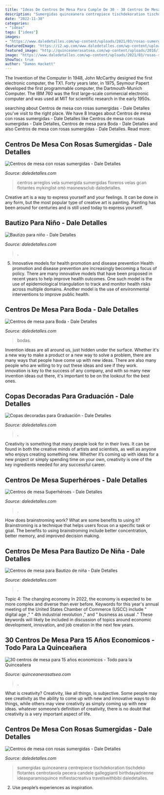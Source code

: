 ```yaml
---
title: "Ideas De Centros De Mesa Para Cumple De 30 - 30 Centros De Mesa Para 15 Años Economicos"
description: "Sumergidas quinceanera centrepiece tischdekoration tischdeko flotantes centrotavola pecera candele galleggianti birthdayadrienne ideasparamisquince mifiestacreativa travelswithbibi daledetalles"
date: "2022-11-30"
categories:
- "ideas"
tags: ["ideas"]
images:
- "https://www.daledetalles.com/wp-content/uploads/2021/03/rosas-sumergidas-5.jpg"
featuredImage: "https://i2.wp.com/www.daledetalles.com/wp-content/uploads/2016/07/17-1.jpg?resize=449%2C678"
featured_image: "http://quinceanerasatsea.com/wp-content/uploads/2016/11/centros-de-mesa-para-15-años-economicos-10-333x500.jpg"
image: "https://www.daledetalles.com/wp-content/uploads/2021/03/rosas-sumergidas8.jpg"
ShowToc: true
author: "Damon Hackett"
---
```



The Invention of the Computer
In 1948, John McCarthy designed the first electronic computer, the TX1. Forty years later, in 1975, Seymour Papert developed the first programmable computer, the Dartmouth-Munich Computer. The IBM 760 was the first large-scale commercial electronic computer and was used at MIT for scientific research in the early 1950s.

	

		
searching about Centros de mesa con rosas sumergidas - Dale Detalles you've visit to the right place. We have 8 Images about Centros de mesa con rosas sumergidas - Dale Detalles like Centros de mesa con rosas sumergidas - Dale Detalles, Centros de mesa para Boda - Dale Detalles and also Centros de mesa con rosas sumergidas - Dale Detalles. Read more:
		
    
## Centros De Mesa Con Rosas Sumergidas - Dale Detalles

<img loading=lazy src="https://www.daledetalles.com/wp-content/uploads/2021/03/rosas-sumergidas8.jpg" onerror="this.onerror=null;this.src='https://tse1.mm.bing.net/th?id=OIP.zg_24vLRB7F_1K_i_KND1QHaLJ&amp;pid=15.1';" alt="Centros de mesa con rosas sumergidas - Dale Detalles">

_Source: daledetalles.com_

>centros arreglos vela sumergida sumergidas floreros velas gcan flotantes mykinglist από masnewsclub daledetalles. 

	

Creative art is a way to express yourself and your feelings. It can be done in any form, but the most popular type of creative art is painting. Painting has been around for centuries and is still used today to express yourself.

    
## Bautizo Para Niño - Dale Detalles

<img loading=lazy src="https://i0.wp.com/www.daledetalles.com/wp-content/uploads/2016/02/14-4.jpg" onerror="this.onerror=null;this.src='https://tse2.mm.bing.net/th?id=OIP.PH5KD149gIEHDOEy5GB_fQHaE5&amp;pid=15.1';" alt="Bautizo para niño - Dale Detalles">

_Source: daledetalles.com_

>. 

	

5) Innovative models for health promotion and disease prevention
Health promotion and disease prevention are increasingly becoming a focus of policy. There are many innovative models that have been proposed in recent years to help improve health outcomes. One such model is the use of epidemiological triangulation to track and monitor health risks across multiple domains. Another model is the use of environmental interventions to improve public health.

    
## Centros De Mesa Para Boda - Dale Detalles

<img loading=lazy src="https://i1.wp.com/www.daledetalles.com/wp-content/uploads/2016/02/boda3.jpg?resize=564%2C847" onerror="this.onerror=null;this.src='https://tse2.mm.bing.net/th?id=OIP.GEav5BHm2eeypOz3ptsBagHaLH&amp;pid=15.1';" alt="Centros de mesa para Boda - Dale Detalles">

_Source: daledetalles.com_

>bodas. 

	

Invention ideas are all around us, just hidden under the surface. Whether it's a new way to make a product or a new way to solve a problem, there are many ways that people have come up with new ideas. There are also many people who are willing to try out these ideas and see if they work. innovation is key to the success of any company, and with so many new invention ideas out there, it's important to be on the lookout for the best ones.

    
## Copas Decoradas Para Graduación - Dale Detalles

<img loading=lazy src="https://www.daledetalles.com/wp-content/uploads/2016/04/copa-para-graduacion6.jpg" onerror="this.onerror=null;this.src='https://tse2.mm.bing.net/th?id=OIP.trfjX3_nYUPTNp0H8-juaQHaJ4&amp;pid=15.1';" alt="Copas decoradas para Graduación - Dale Detalles">

_Source: daledetalles.com_

>. 

	

Creativity is something that many people look for in their lives. It can be found in both the creative minds of artists and scientists, as well as anyone who enjoys creating something new. Whether it’s coming up with ideas for a new project or simply spending time on your own, creativity is one of the key ingredients needed for any successful career.

    
## Centros De Mesa Superhéroes - Dale Detalles

<img loading=lazy src="https://i0.wp.com/www.daledetalles.com/wp-content/uploads/2016/03/superheroes18.jpg" onerror="this.onerror=null;this.src='https://tse3.mm.bing.net/th?id=OIP.jPEVsP8KjYS71tkhCp4hsAHaJ4&amp;pid=15.1';" alt="Centros de mesa Superhéroes - Dale Detalles">

_Source: daledetalles.com_

>. 

	

How does brainstroming work? What are some benefits to using it?
Brainstroming is a technique that helps users focus on a specific task or goal. The benefits to using brainstroming include better concentration, better memory, and improved decision making.

    
## Centros De Mesa Para Bautizo De Niña - Dale Detalles

<img loading=lazy src="https://i2.wp.com/www.daledetalles.com/wp-content/uploads/2016/07/17-1.jpg?resize=449%2C678" onerror="this.onerror=null;this.src='https://tse4.mm.bing.net/th?id=OIP.YfJADMzuaKKQkFoCZ8wtIwAAAA&amp;pid=15.1';" alt="Centros de mesa para Bautizo de niña - Dale Detalles">

_Source: daledetalles.com_

>. 

	

Topic 4: The changing economy
In 2022, the economy is expected to be more complex and diverse than ever before. Keywords for this year's annual meeting of the United States Chamber of Commerce (USCC) include " digital age ," " 4th industrial revolution ," and " business as usual ." 
These keywords will likely be included in discussion of topics around economic development, innovation, and job creation in the next few years.

    
## 30 Centros De Mesa Para 15 Años Economicos - Todo Para La Quinceañera

<img loading=lazy src="http://quinceanerasatsea.com/wp-content/uploads/2016/11/centros-de-mesa-para-15-años-economicos-10-333x500.jpg" onerror="this.onerror=null;this.src='https://tse2.mm.bing.net/th?id=OIP.mVwf7BbfN5eK0KU7JgUs0QAAAA&amp;pid=15.1';" alt="30 centros de mesa para 15 años economicos - Todo para la Quinceañera">

_Source: quinceanerasatsea.com_

>. 

	

What is creativity?
Creativity, like all things, is subjective. Some people may see creativity as the ability to come up with new and innovative ways to do things, while others may view creativity as simply coming up with new ideas. whatever someone’s definition of creativity, there is no doubt that creativity is a very important aspect of life.

    
## Centros De Mesa Con Rosas Sumergidas - Dale Detalles

<img loading=lazy src="https://www.daledetalles.com/wp-content/uploads/2021/03/rosas-sumergidas-5.jpg" onerror="this.onerror=null;this.src='https://tse4.mm.bing.net/th?id=OIP.QQplGbx--7jBfcHysHcPbQHaLH&amp;pid=15.1';" alt="Centros de mesa con rosas sumergidas - Dale Detalles">

_Source: daledetalles.com_

>sumergidas quinceanera centrepiece tischdekoration tischdeko flotantes centrotavola pecera candele galleggianti birthdayadrienne ideasparamisquince mifiestacreativa travelswithbibi daledetalles. 

	

2. Use people’s experiences as inspiration.

